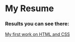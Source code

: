 # My Resume
### Results you can see there: 
[My first work on HTML and CSS](https://kir32ill.github.io/Resume/resume.html)
